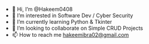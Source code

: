 - 👋 Hi, I’m @Hakeem0408
- 👀 I’m interested in Software Dev / Cyber Security
- 🌱 I’m currently learning Python & Tkinter
- 💞️ I’m looking to collaborate on Simple CRUD Projects
- 📫 How to reach me hakeemibra02@gmail.com
<!---
Hakeem0408/Hakeem0408 is a ✨ special ✨ repository because its `README.md` (this file) appears on your GitHub profile.
You can click the Preview link to take a look at your changes.
--->
